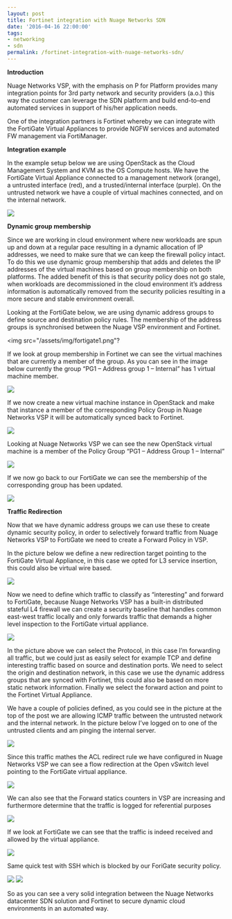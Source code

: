 ```yaml
---
layout: post
title: Fortinet integration with Nuage Networks SDN
date: '2016-04-16 22:00:00'
tags:
- networking
- sdn
permalink: /fortinet-integration-with-nuage-networks-sdn/
---
```


 **Introduction**

Nuage Networks VSP, with the emphasis on P for Platform provides many integration points for 3rd party network and security providers (a.o.) this way the customer can leverage the SDN platform and build end-to-end automated services in support of his/her application needs.

One of the integration partners is Fortinet whereby we can integrate with the FortiGate Virtual Appliances to provide NGFW services and automated FW management via FortiManager.

**Integration example**

In the example setup below we are using OpenStack as the Cloud Management System and KVM as the OS Compute hosts. We have the FortiGate Virtual Appliance connected to a management network (orange), a untrusted interface (red), and a trusted/internal interface (purple). On the untrusted network we have a couple of virtual machines connected, and on the internal network.

<img src="/assets/img/overview.png">

**Dynamic group membership**

Since we are working in cloud environment where new workloads are spun up and down at a regular pace resulting in a dynamic allocation of IP addresses, we need to make sure that we can keep the firewall policy intact. To do this we use dynamic group membership that adds and deletes the IP addresses of the virtual machines based on group membership on both platforms. The added benefit of this is that security policy does not go stale, when workloads are decommissioned in the cloud environment it’s address information is automatically removed from the security policies resulting in a more secure and stable environment overall.

Looking at the FortiGate below, we are using dynamic address groups to define source and destination policy rules. The membership of the address groups is synchronised between the Nuage VSP environment and Fortinet.

<img src="/assets/img/fortigate1.png"?

If we look at group membership in Fortinet we can see the virtual machines that are currently a member of the group. As you can see in the image below currently the group “PG1 – Address group 1 – Internal” has 1 virtual machine member.

<img src="/assets/img/fortinet001.png">

If we now create a new virtual machine instance in OpenStack and make that instance a member of the corresponding Policy Group in Nuage Networks VSP it will be automatically synced back to Fortinet.

<img src="/assets/img/instance001.png">

Looking at Nuage Networks VSP we can see the new OpenStack virtual machine is a member of the Policy Group “PG1 – Address Group 1 – Internal”

<img src="/assets/img/fortinet002.png">

If we now go back to our FortiGate we can see the membership of the corresponding group has been updated.

<img src="/assets/img/fortinet003.png">

**Traffic Redirection**

Now that we have dynamic address groups we can use these to create dynamic security policy, in order to selectively forward traffic from Nuage Networks VSP to FortiGate we need to create a Forward Policy in VSP.

In the picture below we define a new redirection target pointing to the FortiGate Virtual Appliance, in this case we opted for L3 service insertion, this could also be virtual wire based.

<img src="/assets/img/fortinet004.png">

Now we need to define which traffic to classify as “interesting” and forward to FortiGate, because Nuage Networks VSP has a built-in distributed stateful L4 firewall we can create a security baseline that handles common east-west traffic locally and only forwards traffic that demands a higher level inspection to the FortiGate virtual appliance.

<img src="/assets/img/fortinet005.png">

In the picture above we can select the Protocol, in this case I’m forwarding all traffic, but we could just as easily select for example TCP and define interesting traffic based on source and destination ports. We need to select the origin and destination network, in this case we use the dynamic address groups that are synced with Fortinet, this could also be based on more static network information. Finally we select the forward action and point to the Fortinet Virtual Appliance.

We have a couple of policies defined, as you could see in the picture at the top of the post we are allowing ICMP traffic between the untrusted network and the internal network. In the picture below I’ve logged on to one of the untrusted clients and am pinging the internal server.

<img src="/assets/img/fn1.png">

Since this traffic mathes the ACL redirect rule we have configured in Nuage Networks VSP we can see a flow redirection at the Open vSwitch level pointing to the FortiGate virtual appliance.

<img src="/assets/img/ovs1.png">

We can also see that the Forward statics counters in VSP are increasing and furthermore determine that the traffic is logged for referential purposes

<img src="/assets/img/stats1.png">

If we look at FortiGate we can see that the traffic is indeed received and allowed by the virtual appliance.

<img src="/assets/img/fortinet006.png">

Same quick test with SSH which is blocked by our ForiGate security policy.

<img src="/assets/img/ssh1.png">
<img src="/assets/img/fortigate4.png">

So as you can see a very solid integration between the Nuage Networks datacenter SDN solution and Fortinet to secure dynamic cloud environments in an automated way.

